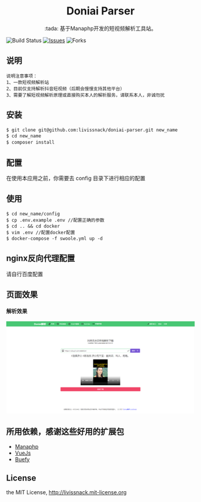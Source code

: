 <h1 align="center">Doniai Parser</h1>

<p align="center">:tada: 基于Manaphp开发的短视频解析工具站。</p>

![Build Status](https://img.shields.io/travis/livissnack/doniai-parser)
[![Issues](https://img.shields.io/github/issues/livissnack/doniai-parser.svg)](https://github.com/livissnack/doniai-parser/issues)
![Forks](https://img.shields.io/github/forks/livissnack/doniai-parser.svg)

## 说明

```
说明注意事项：
1、一款短视频解析站
2、目前仅支持解析抖音短视频（后期会慢慢支持其他平台）
3、需要了解短视频解析原理或直接购买本人的解析服务，请联系本人，非诚勿扰
```

## 安装

```sh
$ git clone git@github.com:livissnack/doniai-parser.git new_name
$ cd new_name
$ composer install
```

## 配置

在使用本应用之前，你需要去 config 目录下进行相应的配置

## 使用

```shell
$ cd new_name/config
$ cp .env.example .env //配置正确的参数
$ cd .. && cd docker
$ vim .env //配置docker配置
$ docker-compose -f swoole.yml up -d
```

## nginx反向代理配置

请自行百度配置


## 页面效果

#### 解析效果
![effect](/example/images/1.png)


## 所用依赖，感谢这些好用的扩展包

- [Manaphp](https://github.com/manaphp)
- [VueJs](https://vuejs.org/)
- [Buefy](https://buefy.org/)

## License

the MIT License, http://livissnack.mit-license.org
